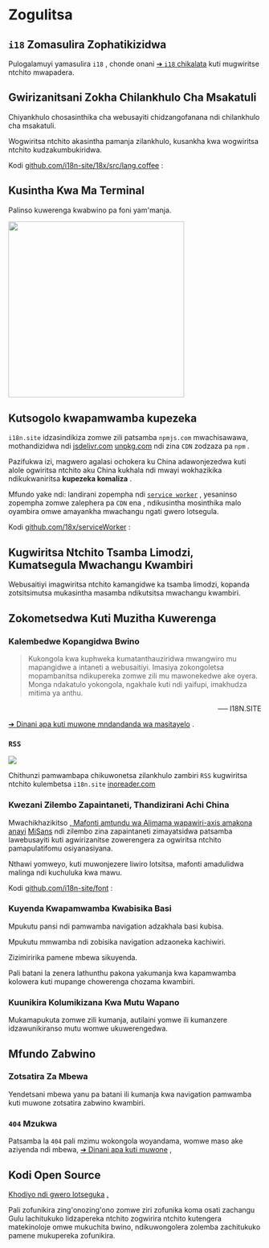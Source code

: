 # Zogulitsa

## `i18` Zomasulira Zophatikizidwa

Pulogalamuyi yamasulira `i18` , chonde onani [➔ `i18` chikalata](/i18) kuti mugwiritse ntchito mwapadera.

## Gwirizanitsani Zokha Chilankhulo Cha Msakatuli

Chiyankhulo chosasinthika cha webusayiti chidzangofanana ndi chilankhulo cha msakatuli.

Wogwiritsa ntchito akasintha pamanja zilankhulo, kusankha kwa wogwiritsa ntchito kudzakumbukiridwa.

Kodi [github.com/i18n-site/18x/src/lang.coffee](https://github.com/i18n-site/18x/blob/main/src/lang.coffee) :

## Kusintha Kwa Ma Terminal

Palinso kuwerenga kwabwino pa foni yam'manja.

<img src="//p.3ti.site/1721379497.avif" width="350px">

## <a rel=id href="#ha" id="ha"></a> Kutsogolo kwapamwamba kupezeka

`i18n.site` idzasindikiza zomwe zili patsamba `npmjs.com` mwachisawawa, mothandizidwa ndi [jsdelivr.com](//jsdelivr.com) [unpkg.com](//unpkg.com) ndi zina `CDN` zodzaza pa `npm` .

Pazifukwa izi, magwero agalasi ochokera ku China adawonjezedwa kuti alole ogwiritsa ntchito aku China kukhala ndi mwayi wokhazikika ndikukwaniritsa **kupezeka komaliza** .

Mfundo yake ndi: landirani zopempha ndi [`service worker`](https://developer.mozilla.org/docs/Web/API/Service_Worker_API) , yesaninso zopempha zomwe zalephera pa `CDN` ena , ndikusintha mosinthika malo oyambira omwe amayankha mwachangu ngati gwero lotsegula.

Kodi [github.com/18x/serviceWorker](https://github.com/i18n-site/18x/tree/main/serviceWorker) :

## Kugwiritsa Ntchito Tsamba Limodzi, Kumatsegula Mwachangu Kwambiri

Webusaitiyi imagwiritsa ntchito kamangidwe ka tsamba limodzi, kopanda zotsitsimutsa mukasintha masamba ndikutsitsa mwachangu kwambiri.

## Zokometsedwa Kuti Muzitha Kuwerenga

### Kalembedwe Kopangidwa Bwino

> Kukongola kwa kuphweka kumatanthauziridwa mwangwiro mu mapangidwe a intaneti a webusaitiyi.
> Imasiya zokongoletsa mopambanitsa ndikupereka zomwe zili mu mawonekedwe ake oyera.
> Monga ndakatulo yokongola, ngakhale kuti ndi yaifupi, imakhudza mitima ya anthu.

<p style="text-align:right">── I18N.SITE</p>

[➔ Dinani apa kuti muwone mndandanda wa masitayelo](/i18n.site/md/styl) .

### `RSS`

![](//p.3ti.site/1725541085.avif)

Chithunzi pamwambapa chikuwonetsa zilankhulo zambiri `RSS` kugwiritsa ntchito kulembetsa `i18n.site` [inoreader.com](//inoreader.com)

### Kwezani Zilembo Zapaintaneti, Thandizirani Achi China

Mwachikhazikitso [, Mafonti amtundu wa Alimama wapawiri-axis amakona anayi](https://www.iconfont.cn/fonts/detail?cnid=pOvFIr086ADR) [MiSans](https://hyperos.mi.com/font/zh/download/) ndi zilembo zina zapaintaneti zimayatsidwa patsamba lawebusayiti kuti agwirizanitse zowerengera za ogwiritsa ntchito pamapulatifomu osiyanasiyana.

Nthawi yomweyo, kuti muwonjezere liwiro lotsitsa, mafonti amadulidwa malinga ndi kuchuluka kwa mawu.

Kodi [github.com/i18n-site/font](https://github.com/i18n-site/font) :

### Kuyenda Kwapamwamba Kwabisika Basi

Mpukutu pansi ndi pamwamba navigation adzakhala basi kubisa.

Mpukutu mmwamba ndi zobisika navigation adzaoneka kachiwiri.

Zizimiririka pamene mbewa sikuyenda.

Pali batani la zenera lathunthu pakona yakumanja kwa kapamwamba kolowera kuti mupange chowerenga chozama kwambiri.

### Kuunikira Kolumikizana Kwa Mutu Wapano

Mukamapukuta zomwe zili kumanja, autilaini yomwe ili kumanzere idzawunikiranso mutu womwe ukuwerengedwa.

## Mfundo Zabwino

### Zotsatira Za Mbewa

Yendetsani mbewa yanu pa batani ili kumanja kwa navigation pamwamba kuti muwone zotsatira zabwino kwambiri.

### `404` Mzukwa

Patsamba la `404` pali mzimu wokongola woyandama, womwe maso ake aziyenda ndi mbewa, [➔ Dinani apa kuti muwone](/404) ,

## Kodi Open Source

[Khodiyo ndi gwero lotseguka](/i18n.site/c/src) [.](//groups.google.com/u/2/g/i18n-site)

Pali zofunikira zing'onozing'ono zomwe ziri zofunika koma osati zachangu Gulu lachitukuko lidzapereka ntchito zogwirira ntchito kutengera matekinoloje omwe mukuchita bwino, ndikuwongolera zolemba zachitukuko pamene mukupereka zofunikira.